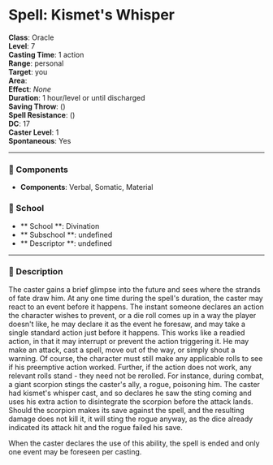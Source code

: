 
# Spell: Kismet's Whisper
**Class**: Oracle  
**Level**: 7  
**Casting Time**: 1 action  
**Range**: personal  
**Target**: you  
**Area**:   
**Effect**: _None_  
**Duration**: 1 hour/level or until discharged  
**Saving Throw**:  ()  
**Spell Resistance**:  ()  
**DC**: 17  
**Caster Level**: 1  
**Spontaneous**: Yes

---

### 🔮 Components
- **Components**: Verbal, Somatic, Material

### 🏫 School
- ** School **: Divination
- ** Subschool **: undefined
- ** Descriptor **: undefined
---

### 📜 Description
The caster gains a brief glimpse into the future and sees where the strands of fate draw him. At any one time during the spell's duration, the caster may react  to an event before it happens. The instant someone declares an action the character wishes to prevent, or a die roll comes up in a way the player doesn't like, he may declare it as the event he foresaw, and may take a single standard action just before it happens. This works like a readied action, in that it may interrupt or prevent the action triggering it. He may make an attack, cast a spell, move out of the way, or simply shout a warning. Of course, the character must still make any applicable rolls to see if his preemptive action worked. Further, if the action does not work, any relevant rolls stand - they need not be rerolled. For instance, during combat, a giant scorpion stings the caster's ally, a rogue, poisoning him. The caster had kismet's whisper cast, and so declares he saw the sting coming and uses his extra action to disintegrate the scorpion before the attack lands. Should the scorpion makes its save against the spell, and the resulting damage does not kill it, it will sting the rogue anyway, as the dice already indicated its attack hit and the rogue failed his save. 

When the caster declares the use of this ability, the spell is ended and only one event may be foreseen per casting.
